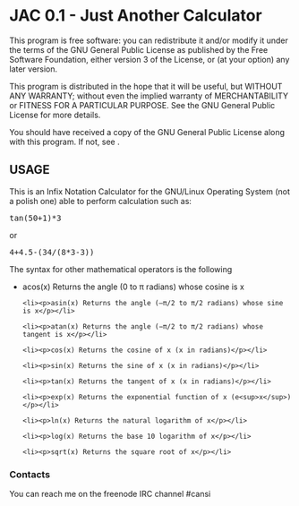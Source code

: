<h1>JAC 0.1 - Just Another Calculator</h1>

<p>This program is free software: you can redistribute it and/or modify
it under the terms of the GNU General Public License as published by
the Free Software Foundation, either version 3 of the License, or
(at your option) any later version.</p>

<p>This program is distributed in the hope that it will be useful,
but WITHOUT ANY WARRANTY; without even the implied warranty of
MERCHANTABILITY or FITNESS FOR A PARTICULAR PURPOSE.  See the
GNU General Public License for more details.</p>

<p>You should have received a copy of the GNU General Public License
along with this program. If not, see <https://www.gnu.org/licenses/>.</p>

<h2>USAGE</h2>

<p>This is an Infix Notation Calculator for the GNU/Linux Operating System (not a polish one) able to perform calculation such as:</p>

<pre>tan(50+1)*3</pre>

<p>or</p>

<pre>4+4.5-(34/(8*3-3))</pre>

<p>The syntax for other mathematical operators is the following</p>

<ul>
	<li><p>acos(x) Returns the angle (0 to π radians) whose cosine is x</p></li>

	<li><p>asin(x) Returns the angle (—π/2 to π/2 radians) whose sine is x</p></li>

	<li><p>atan(x) Returns the angle (−π/2 to π/2 radians) whose tangent is x</p></li>

	<li><p>cos(x) Returns the cosine of x (x in radians)</p></li>

	<li><p>sin(x) Returns the sine of x (x in radians)</p></li>

	<li><p>tan(x) Returns the tangent of x (x in radians)</p></li>

	<li><p>exp(x) Returns the exponential function of x (e<sup>x</sup>)</p></li>

	<li><p>ln(x) Returns the natural logarithm of x</p></li>

	<li><p>log(x) Returns the base 10 logarithm of x</p></li>

	<li><p>sqrt(x) Returns the square root of x</p></li>

</ul>

<h3>Contacts</h3>

<p>You can reach me on the freenode IRC channel #cansi</p>
